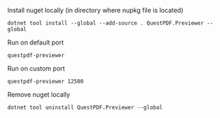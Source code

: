 ﻿Install nuget locally (in directory where nupkg file is located)

```
dotnet tool install --global --add-source . QuestPDF.Previewer --global
```

Run on default port

```
questpdf-previewer
```

Run on custom port

```
questpdf-previewer 12500
```

Remove nuget locally 

```
dotnet tool uninstall QuestPDF.Previewer --global
```